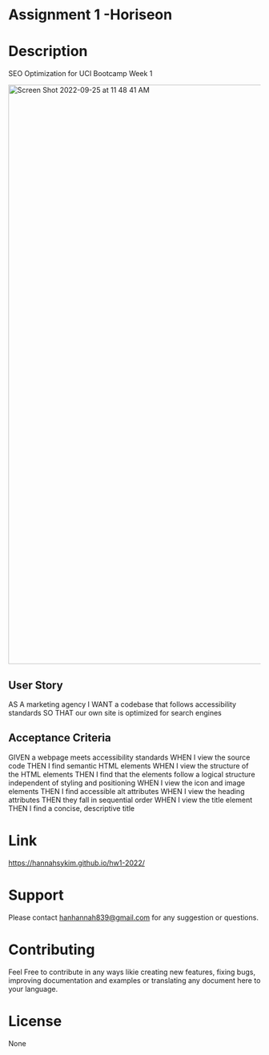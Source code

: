# Assignment 1 -Horiseon
# Description
SEO Optimization for UCI Bootcamp Week 1

<img width="1158" alt="Screen Shot 2022-09-25 at 11 48 41 AM" src="https://user-images.githubusercontent.com/113808775/192160190-4830d210-7e64-4eea-9fa5-7cf4cef4bd34.png">

## User Story
AS A marketing agency
I WANT a codebase that follows accessibility standards
SO THAT our own site is optimized for search engines

## Acceptance Criteria
GIVEN a webpage meets accessibility standards
WHEN I view the source code
THEN I find semantic HTML elements
WHEN I view the structure of the HTML elements
THEN I find that the elements follow a logical structure independent of styling and positioning
WHEN I view the icon and image elements
THEN I find accessible alt attributes
WHEN I view the heading attributes
THEN they fall in sequential order
WHEN I view the title element
THEN I find a concise, descriptive title

# Link
https://hannahsykim.github.io/hw1-2022/
# Support
Please contact hanhannah839@gmail.com for any suggestion or questions.
# Contributing
Feel Free to contribute in any ways likie creating new features, fixing bugs, improving documentation and examples or translating any document here to your language.
# License
None
